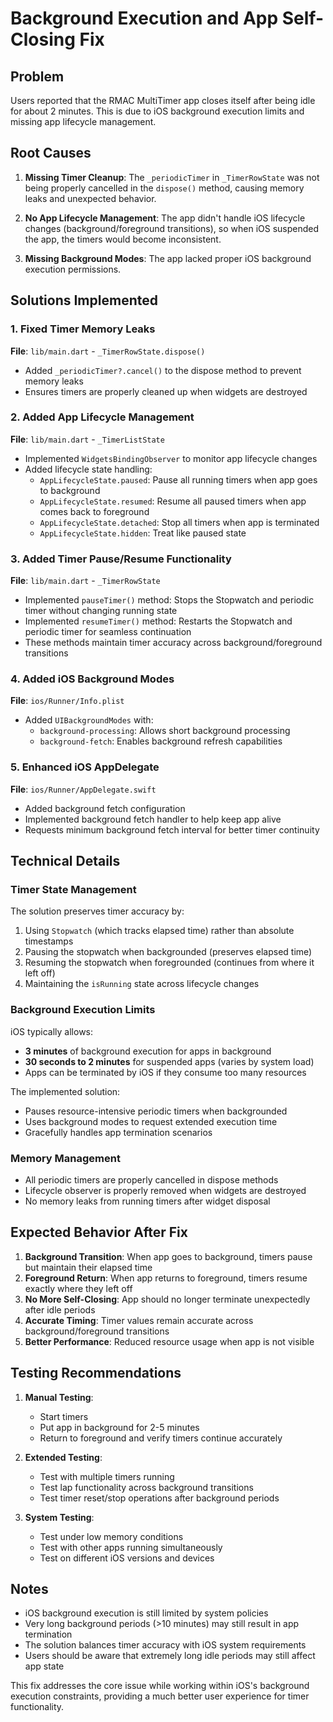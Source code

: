 # Background Execution and App Self-Closing Fix

## Problem
Users reported that the RMAC MultiTimer app closes itself after being idle for about 2 minutes. This is due to iOS background execution limits and missing app lifecycle management.

## Root Causes
1. **Missing Timer Cleanup**: The `_periodicTimer` in `_TimerRowState` was not being properly cancelled in the `dispose()` method, causing memory leaks and unexpected behavior.

2. **No App Lifecycle Management**: The app didn't handle iOS lifecycle changes (background/foreground transitions), so when iOS suspended the app, the timers would become inconsistent.

3. **Missing Background Modes**: The app lacked proper iOS background execution permissions.

## Solutions Implemented

### 1. Fixed Timer Memory Leaks
**File**: `lib/main.dart` - `_TimerRowState.dispose()`
- Added `_periodicTimer?.cancel()` to the dispose method to prevent memory leaks
- Ensures timers are properly cleaned up when widgets are destroyed

### 2. Added App Lifecycle Management
**File**: `lib/main.dart` - `_TimerListState`
- Implemented `WidgetsBindingObserver` to monitor app lifecycle changes
- Added lifecycle state handling:
  - `AppLifecycleState.paused`: Pause all running timers when app goes to background
  - `AppLifecycleState.resumed`: Resume all paused timers when app comes back to foreground
  - `AppLifecycleState.detached`: Stop all timers when app is terminated
  - `AppLifecycleState.hidden`: Treat like paused state

### 3. Added Timer Pause/Resume Functionality
**File**: `lib/main.dart` - `_TimerRowState`
- Implemented `pauseTimer()` method: Stops the Stopwatch and periodic timer without changing running state
- Implemented `resumeTimer()` method: Restarts the Stopwatch and periodic timer for seamless continuation
- These methods maintain timer accuracy across background/foreground transitions

### 4. Added iOS Background Modes
**File**: `ios/Runner/Info.plist`
- Added `UIBackgroundModes` with:
  - `background-processing`: Allows short background processing
  - `background-fetch`: Enables background refresh capabilities

### 5. Enhanced iOS AppDelegate
**File**: `ios/Runner/AppDelegate.swift`
- Added background fetch configuration
- Implemented background fetch handler to help keep app alive
- Requests minimum background fetch interval for better timer continuity

## Technical Details

### Timer State Management
The solution preserves timer accuracy by:
1. Using `Stopwatch` (which tracks elapsed time) rather than absolute timestamps
2. Pausing the stopwatch when backgrounded (preserves elapsed time)
3. Resuming the stopwatch when foregrounded (continues from where it left off)
4. Maintaining the `isRunning` state across lifecycle changes

### Background Execution Limits
iOS typically allows:
- **3 minutes** of background execution for apps in background
- **30 seconds to 2 minutes** for suspended apps (varies by system load)
- Apps can be terminated by iOS if they consume too many resources

The implemented solution:
- Pauses resource-intensive periodic timers when backgrounded
- Uses background modes to request extended execution time
- Gracefully handles app termination scenarios

### Memory Management
- All periodic timers are properly cancelled in dispose methods
- Lifecycle observer is properly removed when widgets are destroyed
- No memory leaks from running timers after widget disposal

## Expected Behavior After Fix

1. **Background Transition**: When app goes to background, timers pause but maintain their elapsed time
2. **Foreground Return**: When app returns to foreground, timers resume exactly where they left off
3. **No More Self-Closing**: App should no longer terminate unexpectedly after idle periods
4. **Accurate Timing**: Timer values remain accurate across background/foreground transitions
5. **Better Performance**: Reduced resource usage when app is not visible

## Testing Recommendations

1. **Manual Testing**:
   - Start timers
   - Put app in background for 2-5 minutes
   - Return to foreground and verify timers continue accurately

2. **Extended Testing**:
   - Test with multiple timers running
   - Test lap functionality across background transitions
   - Test timer reset/stop operations after background periods

3. **System Testing**:
   - Test under low memory conditions
   - Test with other apps running simultaneously
   - Test on different iOS versions and devices

## Notes

- iOS background execution is still limited by system policies
- Very long background periods (>10 minutes) may still result in app termination
- The solution balances timer accuracy with iOS system requirements
- Users should be aware that extremely long idle periods may still affect app state

This fix addresses the core issue while working within iOS's background execution constraints, providing a much better user experience for timer functionality.
